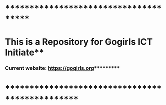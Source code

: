 # *************************************
# This is a Repository for Gogirls ICT Initiate**
### Current website: https://gogirls.org*********
# ***********************************************